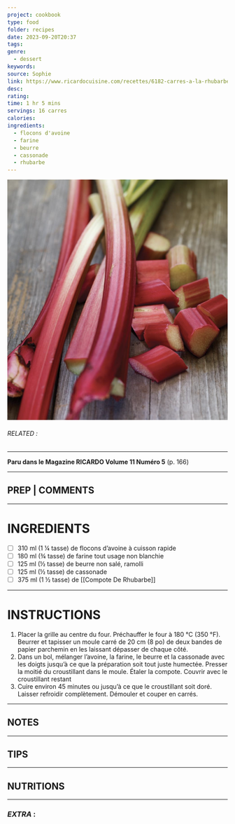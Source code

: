 ```yaml
---
project: cookbook
type: food
folder: recipes
date: 2023-09-20T20:37
tags: 
genre:
  - dessert
keywords: 
source: Sophie
link: https://www.ricardocuisine.com/recettes/6182-carres-a-la-rhubarbe
desc: 
rating: 
time: 1 hr 5 mins
servings: 16 carres
calories: 
ingredients:
  - flocons d'avoine
  - farine
  - beurre
  - cassonade
  - rhubarbe
---
```


![IMAGE](image_272.png)

###### *RELATED* : 
---
**Paru dans le Magazine RICARDO Volume 11 Numéro 5** (p. 166)

---
## PREP | COMMENTS



---
# INGREDIENTS

- [ ] 310 ml (1 ¼ tasse) de flocons d’avoine à cuisson rapide
- [ ] 180 ml (¾ tasse) de farine tout usage non blanchie
- [ ] 125 ml (½ tasse) de beurre non salé, ramolli
- [ ] 125 ml (½ tasse) de cassonade
- [ ] 375 ml (1 ½ tasse) de [[Compote De Rhubarbe]]

---
# INSTRUCTIONS

1. Placer la grille au centre du four. Préchauffer le four à 180 °C (350 °F). Beurrer et tapisser un moule carré de 20 cm (8 po) de deux bandes de papier parchemin en les laissant dépasser de chaque côté.
2. Dans un bol, mélanger l’avoine, la farine, le beurre et la cassonade avec les doigts jusqu’à ce que la préparation soit tout juste humectée. Presser la moitié du croustillant dans le moule. Étaler la compote. Couvrir avec le croustillant restant
3. Cuire environ 45 minutes ou jusqu’à ce que le croustillant soit doré. Laisser refroidir complètement. Démouler et couper en carrés.

---
## NOTES



---
## TIPS



---
## NUTRITIONS



---
### *EXTRA* :



